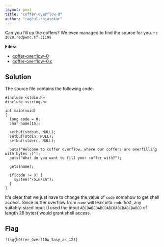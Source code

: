 ```yaml
---
layout: post
title: "coffer-overflow-0"
author: "raghul-rajasekar"
---
```


Can you fill up the coffers? We even managed to find the source for you.
`nc 2020.redpwnc.tf 31199`

**Files:**
- [coffer-overflow-0]({{site.baseurl}}/assets/coffer-overflow-0/coffer-overflow-0)
- [coffer-overflow-0.c]({{site.baseurl}}/assets/coffer-overflow-0/coffer-overflow-0.c)

## Solution

The source file contains the following code:

```
#include <stdio.h>
#include <string.h>

int main(void)
{
  long code = 0;
  char name[16];
  
  setbuf(stdout, NULL);
  setbuf(stdin, NULL);
  setbuf(stderr, NULL);

  puts("Welcome to coffer overflow, where our coffers are overfilling with bytes ;)");
  puts("What do you want to fill your coffer with?");

  gets(name);

  if(code != 0) {
    system("/bin/sh");
  }
}
```

It's clear that we just have to change the value of `code` somehow to get shell access. Since buffer overflow from `name` will leak into `code` first, any suitably-sized input (I used the input `ABCDABCDABCDABCDABCDABCDABCD` of length 28 bytes) would grant shell access.

## Flag

`flag{b0ffer_0verf10w_3asy_as_123}`

